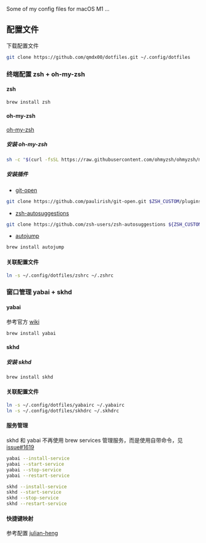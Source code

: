 Some of my config files for macOS M1 ...

## 配置文件

下载配置文件
```bash
git clone https://github.com/qmdx00/dotfiles.git ~/.config/dotfiles
```

### 终端配置 zsh + oh-my-zsh


#### zsh

```bash
brew install zsh
```

#### oh-my-zsh

[oh-my-zsh](https://ohmyz.sh/)

##### 安装 oh-my-zsh
```bash
sh -c "$(curl -fsSL https://raw.githubusercontent.com/ohmyzsh/ohmyzsh/master/tools/install.sh)"
```

##### 安装插件
- [git-open](https://github.com/paulirish/git-open)
```bash
git clone https://github.com/paulirish/git-open.git $ZSH_CUSTOM/plugins/git-open
```

- [zsh-autosuggestions](https://github.com/zsh-users/zsh-autosuggestions)
```bash
git clone https://github.com/zsh-users/zsh-autosuggestions ${ZSH_CUSTOM:-~/.oh-my-zsh/custom}/plugins/zsh-autosuggestions
```

- [autojump](https://github.com/wting/autojump)
```bash
brew install autojump
```

#### 关联配置文件
```bash
ln -s ~/.config/dotfiles/zshrc ~/.zshrc
```


### 窗口管理 yabai + skhd

#### yabai

参考官方 [wiki](https://github.com/koekeishiya/yabai/wiki)

```bash
brew install yabai
```

#### skhd

##### 安装 skhd

```bash
brew install skhd
```

#### 关联配置文件

```bash
ln -s ~/.config/dotfiles/yabairc ~/.yabairc
ln -s ~/.config/dotfiles/skhdrc ~/.skhdrc
```

#### 服务管理

skhd 和 yabai 不再使用 brew services 管理服务，而是使用自带命令，见 [issue#1619](https://github.com/koekeishiya/yabai/issues/1619#issuecomment-1507686308)

```bash
yabai --install-service
yabai --start-service
yabai --stop-service
yabai --restart-service

skhd --install-service
skhd --start-service
skhd --stop-service
skhd --restart-service
```

#### 快捷键映射

参考配置 [julian-heng](https://github.com/julian-heng/yabai-config)

